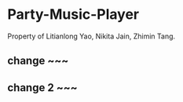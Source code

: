 # Party-Music-Player
Property of Litianlong Yao, Nikita Jain, Zhimin Tang.


## change ~~~



## change 2 ~~~